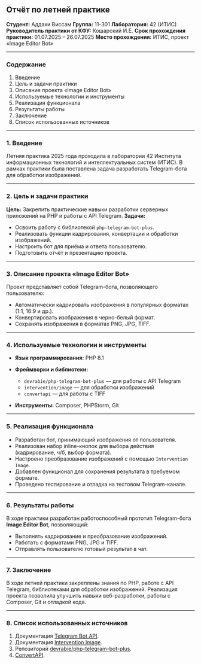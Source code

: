 ## **Отчёт по летней практике**

**Студент:** Аддахи Виссам
**Группа:** 11-301
**Лаборатория:** 42 (ИТИС)
**Руководитель практики от КФУ:** Кошарский И.Е.
**Срок прохождения практики:** 01.07.2025 – 26.07.2025
**Место прохождения:** ИТИС, проект «Image Editor Bot»

---

### **Содержание**

1. Введение
2. Цель и задачи практики
3. Описание проекта «Image Editor Bot»
4. Используемые технологии и инструменты
5. Реализация функционала
6. Результаты работы
7. Заключение
8. Список использованных источников

---

### **1. Введение**

Летняя практика 2025 года проходила в лаборатории 42 Института информационных технологий и интеллектуальных систем (ИТИС).
В рамках практики была поставлена задача разработать Telegram-бота для обработки изображений.

---

### **2. Цель и задачи практики**

**Цель:** Закрепить практические навыки разработки серверных приложений на PHP и работы с API Telegram.
**Задачи:**

* Освоить работу с библиотекой `php-telegram-bot-plus`.
* Реализовать функции кадрирования, конвертации и обработки изображений.
* Настроить бот для приёма и ответа пользователю.
* Подготовить отчёт и презентацию проекта.

---

### **3. Описание проекта «Image Editor Bot»**

Проект представляет собой Telegram-бота, позволяющего пользователю:

* Автоматически кадрировать изображения в популярных форматах (1:1, 16:9 и др.).
* Конвертировать изображения в черно-белый формат.
* Сохранять изображения в форматах PNG, JPG, TIFF.

---

### **4. Используемые технологии и инструменты**

* **Язык программирования:** PHP 8.1
* **Фреймворки и библиотеки:**

  * `devrabie/php-telegram-bot-plus` — для работы с API Telegram
  * `intervention/image` — для обработки изображений
  * `convertapi` — для работы с TIFF
* **Инструменты:** Composer, PHPStorm, Git

---

### **5. Реализация функционала**

* Разработан бот, принимающий изображения от пользователя.
* Реализован набор inline-кнопок для выбора действия (кадрирование, ч/б, выбор формата).
* Настроено преобразование изображений с помощью `Intervention Image`.
* Добавлен функционал для сохранения результата в требуемом формате.
* Проведено тестирование и отладка на тестовом Telegram-канале.

---

### **6. Результаты работы**

В ходе практики разработан работоспособный прототип Telegram-бота **Image Editor Bot**, позволяющий:

* Выполнять кадрирование и преобразование изображений.
* Работать с форматами PNG, JPG и TIFF.
* Отправлять пользователю готовый результат в чат.

---

### **7. Заключение**

В ходе летней практики закреплены знания по PHP, работе с API Telegram, библиотеками для обработки изображений.
Реализация проекта позволила улучшить навыки веб-разработки, работы с Composer, Git и отладкой кода.

---

### **8. Список использованных источников**

1. Документация [Telegram Bot API](https://core.telegram.org/bots/api).
2. Документация [Intervention Image](https://image.intervention.io/).
3. Репозиторий [devrabie/php-telegram-bot-plus](https://github.com/devrabie/php-telegram-bot-plus).
4. [ConvertAPI](https://www.convertapi.com/).
